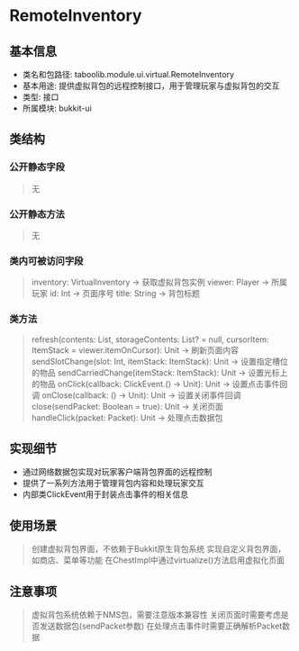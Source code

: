 # RemoteInventory

## 基本信息
- 类名和包路径: taboolib.module.ui.virtual.RemoteInventory
- 基本用途: 提供虚拟背包的远程控制接口，用于管理玩家与虚拟背包的交互
- 类型: 接口
- 所属模块: bukkit-ui

## 类结构

### 公开静态字段
> 无

### 公开静态方法
> 无

### 类内可被访问字段
> inventory: VirtualInventory -> 获取虚拟背包实例
> viewer: Player -> 所属玩家
> id: Int -> 页面序号
> title: String -> 背包标题

### 类方法
> refresh(contents: List<ItemStack>, storageContents: List<ItemStack>? = null, cursorItem: ItemStack = viewer.itemOnCursor): Unit -> 刷新页面内容
> sendSlotChange(slot: Int, itemStack: ItemStack): Unit -> 设置指定槽位的物品
> sendCarriedChange(itemStack: ItemStack): Unit -> 设置光标上的物品
> onClick(callback: ClickEvent.() -> Unit): Unit -> 设置点击事件回调
> onClose(callback: () -> Unit): Unit -> 设置关闭事件回调
> close(sendPacket: Boolean = true): Unit -> 关闭页面
> handleClick(packet: Packet): Unit -> 处理点击数据包

## 实现细节
- 通过网络数据包实现对玩家客户端背包界面的远程控制
- 提供了一系列方法用于管理背包内容和处理玩家交互
- 内部类ClickEvent用于封装点击事件的相关信息

## 使用场景
> 创建虚拟背包界面，不依赖于Bukkit原生背包系统
> 实现自定义背包界面，如商店、菜单等功能
> 在ChestImpl中通过virtualize()方法启用虚拟化页面

## 注意事项
> 虚拟背包系统依赖于NMS包，需要注意版本兼容性
> 关闭页面时需要考虑是否发送数据包(sendPacket参数)
> 在处理点击事件时需要正确解析Packet数据
